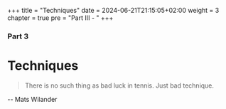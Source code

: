 +++
title = "Techniques"
date = 2024-06-21T21:15:05+02:00
weight = 3
chapter = true
pre = "Part III - "
+++

### Part 3

# Techniques

> There is no such thing as bad luck in tennis. Just bad technique.

-- Mats Wilander